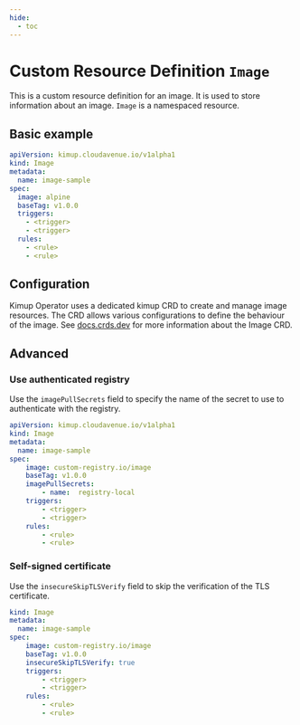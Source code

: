 ```yaml
---
hide:
  - toc
---
```


# Custom Resource Definition `Image`

This is a custom resource definition for an image. It is used to store information about an image.
`Image` is a namespaced resource.

## Basic example

```yaml
apiVersion: kimup.cloudavenue.io/v1alpha1
kind: Image
metadata:
  name: image-sample
spec:
  image: alpine
  baseTag: v1.0.0
  triggers:
    - <trigger>
    - <trigger>
  rules:
    - <rule>
    - <rule>
```

## Configuration

Kimup Operator uses a dedicated kimup CRD to create and manage image resources. The CRD allows various configurations to define the behaviour of the image. See [docs.crds.dev](https://doc.crds.dev/github.com/orange-cloudavenue/kube-image-updater/kimup.cloudavenue.io/Image/v1alpha1) for more information about the Image CRD.

## Advanced

### Use authenticated registry

Use the `imagePullSecrets` field to specify the name of the secret to use to authenticate with the registry.

```yaml
apiVersion: kimup.cloudavenue.io/v1alpha1
kind: Image
metadata:
  name: image-sample
spec:
    image: custom-registry.io/image
    baseTag: v1.0.0
    imagePullSecrets:
        - name:  registry-local
    triggers:
        - <trigger>
        - <trigger>
    rules:
        - <rule>
        - <rule>
```

### Self-signed certificate

Use the `insecureSkipTLSVerify` field to skip the verification of the TLS certificate.

```yaml
kind: Image
metadata:
  name: image-sample
spec:
    image: custom-registry.io/image
    baseTag: v1.0.0
    insecureSkipTLSVerify: true
    triggers:
        - <trigger>
        - <trigger>
    rules:
        - <rule>
        - <rule>
```
